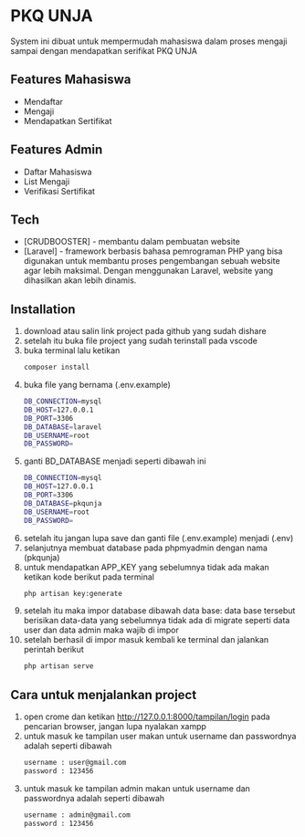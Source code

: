 # PKQ UNJA

System ini dibuat untuk mempermudah mahasiswa dalam proses mengaji sampai dengan mendapatkan serifikat PKQ UNJA
## Features Mahasiswa

- Mendaftar
- Mengaji
- Mendapatkan Sertifikat

## Features Admin

- Daftar Mahasiswa
- List Mengaji
- Verifikasi Sertifikat

## Tech

- [CRUDBOOSTER] - membantu dalam pembuatan website 
- [Laravel] - framework berbasis bahasa pemrograman PHP yang bisa digunakan untuk membantu proses pengembangan sebuah website agar lebih maksimal. Dengan menggunakan Laravel, website yang dihasilkan akan lebih dinamis.

## Installation
 1. download atau salin link project pada github yang sudah dishare
 2. setelah itu buka file project yang sudah terinstall pada vscode
 3. buka terminal lalu ketikan 
    ```sh
    composer install 
    ```
 4. buka file yang bernama (.env.example)
    ```sh
    DB_CONNECTION=mysql
    DB_HOST=127.0.0.1
    DB_PORT=3306
    DB_DATABASE=laravel
    DB_USERNAME=root
    DB_PASSWORD=
    ```
 5. ganti BD_DATABASE menjadi seperti dibawah ini
     ```sh
    DB_CONNECTION=mysql
    DB_HOST=127.0.0.1
    DB_PORT=3306
    DB_DATABASE=pkqunja
    DB_USERNAME=root
    DB_PASSWORD=
    ```
 6. setelah itu jangan lupa save dan ganti file (.env.example) menjadi (.env)
 7.  selanjutnya membuat database pada phpmyadmin dengan nama (pkqunja)
 8.  untuk mendapatkan APP_KEY yang sebelumnya tidak ada makan ketikan kode berikut pada terminal
        ```sh
        php artisan key:generate
        ```
 9. setelah itu maka impor database dibawah
 data base: 
data base tersebut berisikan data-data yang sebelumnya tidak ada di migrate seperti data user dan data admin maka wajib di impor
 10.  setelah berhasil di impor masuk kembali ke terminal dan jalankan perintah berikut
         ```sh
        php artisan serve
        ```

##  Cara untuk menjalankan project
 1. open crome dan ketikan http://127.0.0.1:8000/tampilan/login pada pencarian browser, jangan lupa nyalakan xampp
 2. untuk masuk ke tampilan user makan untuk username dan passwordnya adalah seperti dibawah
    ```sh
    username : user@gmail.com
    password : 123456
    ```
 3. untuk masuk ke tampilan admin makan untuk username dan passwordnya adalah seperti dibawah
    ```sh
    username : admin@gmail.com
    password : 123456
    ```
